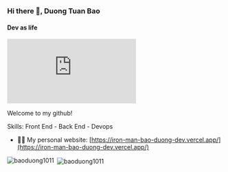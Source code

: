 ### Hi there 👋, Duong Tuan Bao
#### Dev as life
![Dev as life](https://www.facebook.com/profile.php?id=100009399229667)

Welcome to my github!

Skills: Front End - Back End - Devops 

- 👨‍💻 My personal website: [https://iron-man-bao-duong-dev.vercel.app/](https://iron-man-bao-duong-dev.vercel.app/)



<p><img align="left" src="https://github-readme-stats.vercel.app/api/top-langs?username=baoduong1011&show_icons=true&locale=en&layout=compact" alt="baoduong1011" /></p>

<p>&nbsp;<img align="center" src="https://github-readme-stats.vercel.app/api?username=baoduong1011&show_icons=true&locale=en" alt="baoduong1011" /></p>
